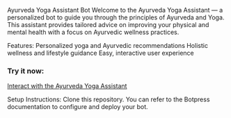 Ayurveda Yoga Assistant Bot
Welcome to the Ayurveda Yoga Assistant — a personalized bot to guide you through the principles of Ayurveda and Yoga. This assistant provides tailored advice on improving your physical and mental health with a focus on Ayurvedic wellness practices.

Features:
Personalized yoga and Ayurvedic recommendations
Holistic wellness and lifestyle guidance
Easy, interactive user experience
### Try it now:
[Interact with the Ayurveda Yoga Assistant](https://cdn.botpress.cloud/webchat/v2.2/shareable.html?configUrl=https://files.bpcontent.cloud/2024/11/23/02/20241123023541-6DIFDGX0.json)

Setup Instructions:
Clone this repository.
You can refer to the Botpress documentation to configure and deploy your bot.
